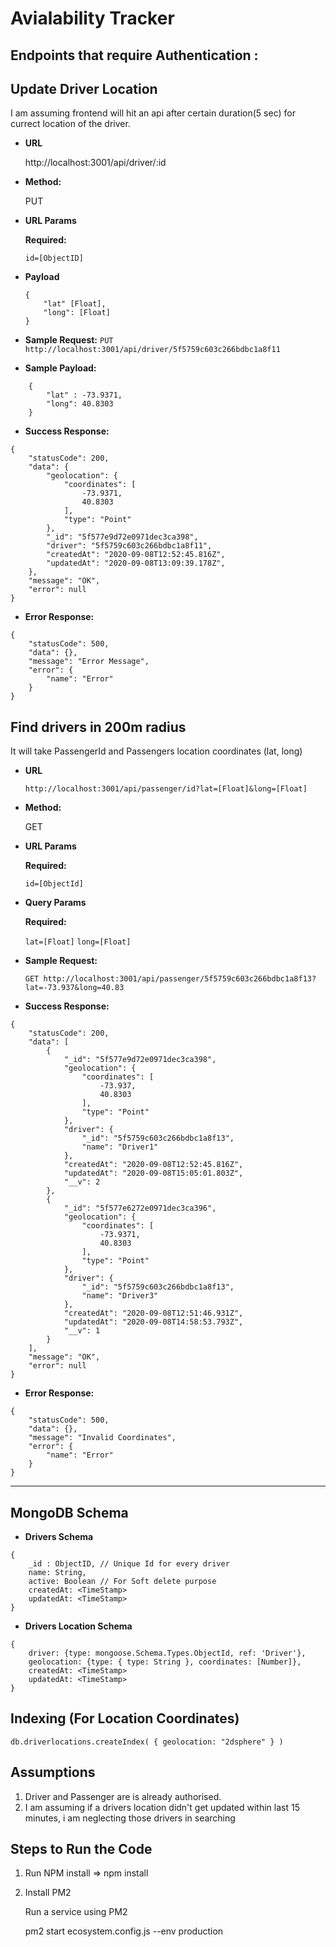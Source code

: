 # Avialability Tracker

## Endpoints that require Authentication :

**Update Driver Location**
---- 

I am assuming frontend will hit an api after certain duration(5 sec) for currect location of the driver.

* **URL**

    http://localhost:3001/api/driver/:id

* **Method:**

    PUT

*  **URL Params**

    **Required:**
 
   `id=[ObjectID]`
   
*  **Payload**

    ```
    {
        "lat" [Float],
        "long": [Float]
    }
    ```

* **Sample Request:**
 `PUT http://localhost:3001/api/driver/5f5759c603c266bdbc1a8f11`


* **Sample Payload:**
```
    {
        "lat" : -73.9371,
        "long": 40.8303
    }
```
* **Success Response:**
```
{
    "statusCode": 200,
    "data": {
        "geolocation": {
            "coordinates": [
                -73.9371,
                40.8303
            ],
            "type": "Point"
        },
        "_id": "5f577e9d72e0971dec3ca398",
        "driver": "5f5759c603c266bdbc1a8f11",
        "createdAt": "2020-09-08T12:52:45.816Z",
        "updatedAt": "2020-09-08T13:09:39.178Z",
    },
    "message": "OK",
    "error": null
}
```

* **Error Response:**
```
{
    "statusCode": 500,
    "data": {},
    "message": "Error Message",
    "error": {
        "name": "Error"
    }
}
```

**Find drivers in 200m radius**
---- 
 

It will take PassengerId and Passengers location coordinates (lat, long)

* **URL**

    `http://localhost:3001/api/passenger/id?lat=[Float]&long=[Float]`

* **Method:**

    GET

*  **URL Params**

    **Required:**
 
   `id=[ObjectId]`


*  **Query Params**

    **Required:**

    `lat=[Float]`
    `long=[Float]`



* **Sample Request:**

    `GET http://localhost:3001/api/passenger/5f5759c603c266bdbc1a8f13?lat=-73.937&long=40.83`


* **Success Response:**
```
{
    "statusCode": 200,
    "data": [
        {
            "_id": "5f577e9d72e0971dec3ca398",
            "geolocation": {
                "coordinates": [
                    -73.937,
                    40.8303
                ],
                "type": "Point"
            },
            "driver": {
                "_id": "5f5759c603c266bdbc1a8f13",
                "name": "Driver1"
            },
            "createdAt": "2020-09-08T12:52:45.816Z",
            "updatedAt": "2020-09-08T15:05:01.803Z",
            "__v": 2
        },
        {
            "_id": "5f577e6272e0971dec3ca396",
            "geolocation": {
                "coordinates": [
                    -73.9371,
                    40.8303
                ],
                "type": "Point"
            },
            "driver": {
                "_id": "5f5759c603c266bdbc1a8f13",
                "name": "Driver3"
            },
            "createdAt": "2020-09-08T12:51:46.931Z",
            "updatedAt": "2020-09-08T14:58:53.793Z",
            "__v": 1
        }
    ],
    "message": "OK",
    "error": null
}
```

* **Error Response:**
```
{
    "statusCode": 500,
    "data": {},
    "message": "Invalid Coordinates",
    "error": {
        "name": "Error"
    }
}
```
---------------------------------------------
**MongoDB Schema**
---- 

* **Drivers Schema**

```
{
    _id : ObjectID, // Unique Id for every driver
    name: String,
    active: Boolean // For Soft delete purpose
    createdAt: <TimeStamp>
    updatedAt: <TimeStamp>
}
```

* **Drivers Location Schema**
```
{
    driver: {type: mongoose.Schema.Types.ObjectId, ref: 'Driver'},
    geolocation: {type: { type: String }, coordinates: [Number]},
    createdAt: <TimeStamp>
    updatedAt: <TimeStamp>
}
```


**Indexing (For Location Coordinates)**
---- 
```db.driverlocations.createIndex( { geolocation: "2dsphere" } )```

**Assumptions**
----

1. Driver and Passenger are is already authorised.
2. I am assuming if a drivers location didn't get updated within last 15 minutes, i am neglecting those drivers in searching



**Steps to Run the Code**
----

1. Run NPM install => npm install
2. Install PM2

    Run a service using PM2

    pm2 start ecosystem.config.js --env production



